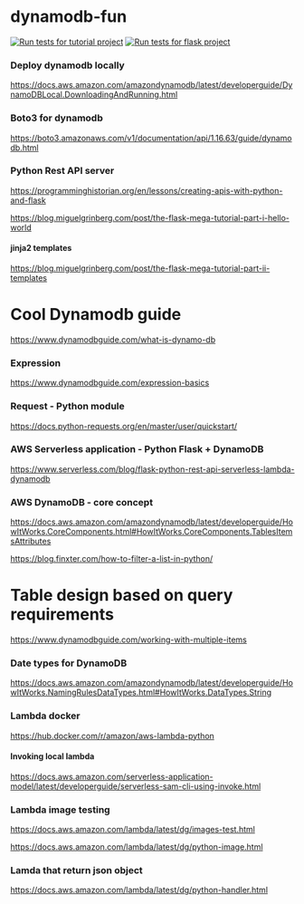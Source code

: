 # dynamodb-fun

[![Run tests for tutorial project](https://github.com/starnowski/dynamodb-fun/actions/workflows/tutorial.yml/badge.svg)](https://github.com/starnowski/dynamodb-fun/actions/workflows/tutorial.yml)
[![Run tests for flask project](https://github.com/starnowski/dynamodb-fun/actions/workflows/flaskapp.yml/badge.svg)](https://github.com/starnowski/dynamodb-fun/actions/workflows/flaskapp.yml)

### Deploy dynamodb locally
https://docs.aws.amazon.com/amazondynamodb/latest/developerguide/DynamoDBLocal.DownloadingAndRunning.html

### Boto3 for dynamodb
https://boto3.amazonaws.com/v1/documentation/api/1.16.63/guide/dynamodb.html

### Python Rest API server
https://programminghistorian.org/en/lessons/creating-apis-with-python-and-flask

https://blog.miguelgrinberg.com/post/the-flask-mega-tutorial-part-i-hello-world

#### jinja2 templates
https://blog.miguelgrinberg.com/post/the-flask-mega-tutorial-part-ii-templates


# Cool Dynamodb guide
https://www.dynamodbguide.com/what-is-dynamo-db
### Expression
https://www.dynamodbguide.com/expression-basics


### Request - Python module
https://docs.python-requests.org/en/master/user/quickstart/


### AWS Serverless application - Python Flask + DynamoDB
https://www.serverless.com/blog/flask-python-rest-api-serverless-lambda-dynamodb


### AWS DynamoDB - core concept
https://docs.aws.amazon.com/amazondynamodb/latest/developerguide/HowItWorks.CoreComponents.html#HowItWorks.CoreComponents.TablesItemsAttributes


https://blog.finxter.com/how-to-filter-a-list-in-python/





# Table design based on query requirements
https://www.dynamodbguide.com/working-with-multiple-items

### Date types for DynamoDB
https://docs.aws.amazon.com/amazondynamodb/latest/developerguide/HowItWorks.NamingRulesDataTypes.html#HowItWorks.DataTypes.String


### Lambda docker
https://hub.docker.com/r/amazon/aws-lambda-python
#### Invoking local lambda
https://docs.aws.amazon.com/serverless-application-model/latest/developerguide/serverless-sam-cli-using-invoke.html

### Lambda image testing
https://docs.aws.amazon.com/lambda/latest/dg/images-test.html

https://docs.aws.amazon.com/lambda/latest/dg/python-image.html

### Lamda that return json object
https://docs.aws.amazon.com/lambda/latest/dg/python-handler.html

